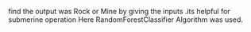 find the output was Rock or Mine by  giving the inputs .its helpful for submerine operation 
Here RandomForestClassifier Algorithm was  used.
